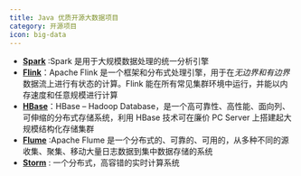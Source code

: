 ```yaml
---
title: Java 优质开源大数据项目
category: 开源项目
icon: big-data
---
```


- **[Spark](https://github.com/apache/spark)** :Spark 是用于大规模数据处理的统一分析引擎
- **[Flink](https://github.com/apache/flink "flink")**：Apache Flink 是一个框架和分布式处理引擎，用于在*无边界和有边界*数据流上进行有状态的计算。Flink 能在所有常见集群环境中运行，并能以内存速度和任意规模进行计算
- **[HBase](https://hbase.apache.org/)**：HBase – Hadoop Database，是一个高可靠性、高性能、面向列、可伸缩的分布式存储系统，利用 HBase 技术可在廉价 PC Server 上搭建起大规模结构化存储集群
- **[Flume](https://flume.apache.org/)** :Apache Flume 是一个分布式的、可靠的、可用的，从多种不同的源收集、聚集、移动大量日志数据到集中数据存储的系统
- **[Storm](https://storm.apache.org/)** : 一个分布式，高容错的实时计算系统
